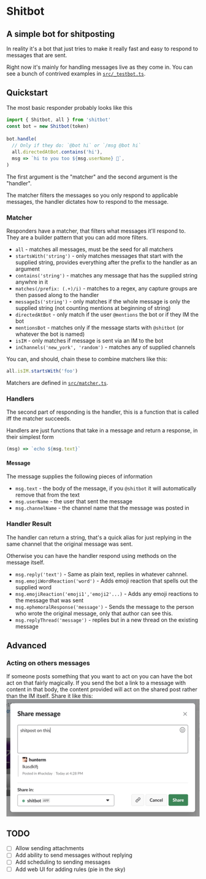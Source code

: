 # Shitbot
## A simple bot for shitposting

In reality it's a bot that just tries to make it really fast and easy to respond to messages
that are sent.

Right now it's mainly for handling messages live as they come in. You can see a bunch of
contrived examples in [`src/_testbot.ts`](./src/_testbot.ts).

## Quickstart

The most basic responder probably looks like this

```js
import { Shitbot, all } from 'shitbot'
const bot = new Shitbot(token)

bot.handle(
  // Only if they do: `@bot hi` or `/msg @bot hi`
  all.directedAtBot.contains('hi'),
  msg => `hi to you too ${msg.userName} 🤘`,
)
```

The first argument is the "matcher" and the second argument is the "handler".

The matcher filters the messages so you only respond to applicable messages, the handler
dictates how to respond to the message.

### Matcher
Responders have a matcher, that filters what messages it'll respond to. They are a builder
pattern that you can add more filters.

- `all` - matches all messages, must be the seed for all matchers
- `startsWith('string')` - only matches messages that start with the supplied string, provides
  everything after the prefix to the handler as an argument
- `contains('string')` - matches any message that has the supplied string anywhre in it
- `matches(/prefix: (.+)/i)` - matches to a regex, any capture groups are then passed along
to the handler
- `messageIs('string')` - only matches if the whole message is only the supplied string (not counting
  mentions at beginning of string)
- `directedAtBot` - only match if the user `@mentions` the bot or if they IM the bot
- `mentionsBot` - matches only if the message starts with `@shitbot` (or whatever the bot is named)
- `isIM` - only matches if message is sent via an IM to the bot
- `inChannels('new_york', 'random')` - matches any of supplied channels

You can, and should, chain these to combine matchers like this:

```js
all.isIM.startsWith('foo')
```

Matchers are defined in [`src/matcher.ts`](./src/matcher.ts).

### Handlers
The second part of responding is the handler, this is a function that is called iff the matcher
succeeds.

Handlers are just functions that take in a message and return a response, in their simplest form

```js
(msg) => `echo ${msg.text}`
```

#### Message
The message supplies the following pieces of information
- `msg.text` - the body of the message, if you `@shitbot` it will automatically remove that from the text
- `msg.userName` - the user that sent the message
- `msg.channelName` - the channel name that the message was posted in

### Handler Result
The handler can return a string, that's a quick alias for just replying in the same channel that the original
message was sent.

Otherwise you can have the handler respond using methods on the message itself.

- `msg.reply('text')` - Same as plain text, replies in whatever cahnnel.
- `msg.emojiWordReaction('word')` - Adds emoji reaction that spells out the supplied word
- `msg.emojiReaction('emoji1','emoji2'...)` - Adds any emoji reactions to the message that was sent
- `msg.ephemoralResponse('message')` - Sends the message to the person who wrote the original message, only
that author can see this.
- `msg.replyThread('message')` - replies but in a new thread on the existing message

## Advanced
### Acting on others messages
If someone posts something that you want to act on you can have the bot act on that fairly magically.
If you send the bot a link to a message with content in that body, the content provided will act on the
shared post rather than the IM itself. Share it like this:
![share message ui](./share-message-ui.png)

## TODO
- [ ] Allow sending attachments
- [ ] Add ability to send messages without replying
- [ ] Add scheduling to sending messages
- [ ] Add web UI for adding rules (pie in the sky)
